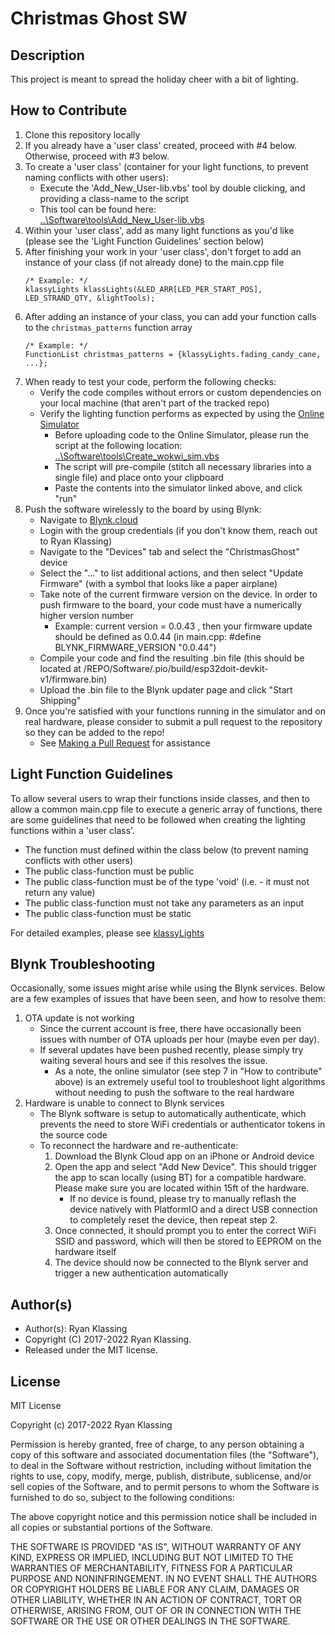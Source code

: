 # Christmas Ghost SW

## Description
This project is meant to spread the holiday cheer with a bit of lighting.

## How to Contribute
1. Clone this repository locally
2. If you already have a 'user class' created, proceed with #4 below.  Otherwise, proceed with #3 below.
3. To create a 'user class' (container for your light functions, to prevent naming conflicts with other users):
    - Execute the 'Add_New_User-lib.vbs' tool by double clicking, and providing a class-name to the script
    - This tool can be found here:  
        [..\Software\tools\Add_New_User-lib.vbs](tools)
4. Within your 'user class', add as many light functions as you'd like (please see the 'Light Function Guidelines' section below)
5. After finishing your work in your 'user class', don't forget to add an instance of your class (if not already done) to the main.cpp file  
    ~~~
    /* Example: */  
    klassyLights klassLights(&LED_ARR[LED_PER_START_POS], LED_STRAND_QTY, &lightTools);
    ~~~
6. After adding an instance of your class, you can add your function calls to the `christmas_patterns` function array 
    ~~~
    /* Example: */  
    FunctionList christmas_patterns = {klassyLights.fading_candy_cane, ...};
    ~~~
7. When ready to test your code, perform the following checks:
    - Verify the code compiles without errors or custom dependencies on your local machine (that aren't part of the tracked repo)
    - Verify the lighting function performs as expected by using the [Online Simulator](https://wokwi.com/projects/352480708315963393)  
        - Before uploading code to the Online Simulator, please run the script at the following location:  
            [..\Software\tools\Create_wokwi_sim.vbs](tools)
        - The script will pre-compile (stitch all necessary libraries into a single file) and place onto your clipboard
        - Paste the contents into the simulator linked above, and click "run"
8. Push the software wirelessly to the board by using Blynk:
    - Navigate to [Blynk.cloud](https://blynk.cloud/)
    - Login with the group credentials (if you don't know them, reach out to Ryan Klassing)
    - Navigate to the "Devices" tab and select the "ChristmasGhost" device
    - Select the "..." to list additional actions, and then select "Update Firmware" (with a symbol that looks like a paper airplane)
    - Take note of the current firmware version on the device.  In order to push firmware to the board, your code must have a numerically higher version number
        - Example: current version = 0.0.43 , then your firmware update should be defined as 0.0.44 (in main.cpp: #define BLYNK_FIRMWARE_VERSION "0.0.44")
    - Compile your code and find the resulting .bin file (this should be located at /REPO/Software/.pio/build/esp32doit-devkit-v1/firmware.bin)
    - Upload the .bin file to the Blynk updater page and click "Start Shipping"
9. Once you're satisfied with your functions running in the simulator and on real hardware, please consider to submit a pull request to the repository so they can be added to the repo!
    - See [Making a Pull Request](https://docs.github.com/en/get-started/quickstart/contributing-to-projects#making-a-pull-request) for assistance

## Light Function Guidelines
To allow several users to wrap their functions inside classes, and then to allow a common main.cpp file to execute a generic array of functions, there are some
guidelines that need to be followed when creating the lighting functions within a 'user class'.

- The function must defined within the class below (to prevent naming conflicts with other users)
- The public class-function must be public
- The public class-function must be of the type 'void' (i.e. - it must not return any value)
- The public class-function must not take any parameters as an input
- The public class-function must be static

For detailed examples, please see [klassyLights](lib/klassyLights/src/)

## Blynk Troubleshooting
Occasionally, some issues might arise while using the Blynk services.  Below are a few examples of issues that have been seen, and how to resolve them:
1. OTA update is not working
    - Since the current account is free, there have occasionally been issues with number of OTA uploads per hour (maybe even per day).
    - If several updates have been pushed recently, please simply try waiting several hours and see if this resolves the issue.
        - As a note, the online simulator (see step 7 in "How to contribute" above) is an extremely useful tool to troubleshoot light algorithms without needing to push the software to the real hardware
2. Hardware is unable to connect to Blynk services
    - The Blynk software is setup to automatically authenticate, which prevents the need to store WiFi credentials or authenticator tokens in the source code
    - To reconnect the hardware and re-authenticate:
        1. Download the Blynk Cloud app on an iPhone or Android device
        2. Open the app and select "Add New Device".  This should trigger the app to scan locally (using BT) for a compatible hardware.  Please make sure you are located within 15ft of the hardware.
            - If no device is found, please try to manually reflash the device natively with PlatformIO and a direct USB connection to completely reset the device, then repeat step 2.
        3. Once connected, it should prompt you to enter the correct WiFi SSID and password, which will then be stored to EEPROM on the hardware itself
        4. The device should now be connected to the Blynk server and trigger a new authentication automatically

## Author(s)
- Author(s): Ryan Klassing
- Copyright (C) 2017-2022 Ryan Klassing.
- Released under the MIT license.

## License

MIT License

Copyright (c) 2017-2022 Ryan Klassing

Permission is hereby granted, free of charge, to any person obtaining a copy
of this software and associated documentation files (the "Software"), to deal
in the Software without restriction, including without limitation the rights
to use, copy, modify, merge, publish, distribute, sublicense, and/or sell
copies of the Software, and to permit persons to whom the Software is
furnished to do so, subject to the following conditions:

The above copyright notice and this permission notice shall be included in all
copies or substantial portions of the Software.

THE SOFTWARE IS PROVIDED "AS IS", WITHOUT WARRANTY OF ANY KIND, EXPRESS OR
IMPLIED, INCLUDING BUT NOT LIMITED TO THE WARRANTIES OF MERCHANTABILITY,
FITNESS FOR A PARTICULAR PURPOSE AND NONINFRINGEMENT. IN NO EVENT SHALL THE
AUTHORS OR COPYRIGHT HOLDERS BE LIABLE FOR ANY CLAIM, DAMAGES OR OTHER
LIABILITY, WHETHER IN AN ACTION OF CONTRACT, TORT OR OTHERWISE, ARISING FROM,
OUT OF OR IN CONNECTION WITH THE SOFTWARE OR THE USE OR OTHER DEALINGS IN THE
SOFTWARE.
